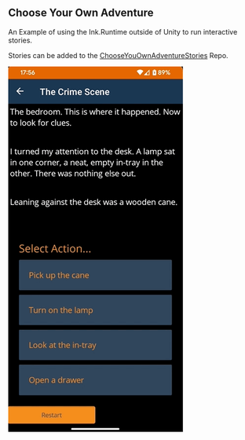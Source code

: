 ## Choose Your Own Adventure

An Example of using the Ink.Runtime outside of Unity to run interactive stories.

Stories can be added to the [ChooseYouOwnAdventureStories](https://github.com/infinitespace-studios/ChooseYouOwnAdventureStories) Repo.

![Example of App Running](Images/ChooseYourOwnAdventure.gif)